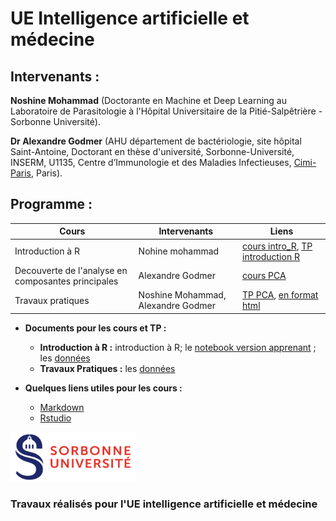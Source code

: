 # UE Intelligence artificielle et médecine

## Intervenants :

**Noshine Mohammad** (Doctorante en Machine et Deep Learning au Laboratoire de Parasitologie à l'Hôpital Universitaire de la Pitié-Salpêtrière - Sorbonne Université).

**Dr Alexandre Godmer** (AHU département de bactériologie, site hôpital Saint-Antoine, Doctorant en thèse d'université, Sorbonne-Université, INSERM, U1135, Centre d’Immunologie et des Maladies Infectieuses, [Cimi-Paris](https://cimiparis.fr/), Paris).

## Programme :
|  Cours | Intervenants  | Liens  |
|---     |---            |---     |
|Introduction à R|Nohine mohammad|[cours intro_R](Cours/Cours_intro_R.pdf), [TP introduction R](https://agodmer.github.io/UE_ED_Rformation/TP/TP_intro_R_versionApprenants.html)|
|Decouverte de l'analyse en composantes principales|Alexandre Godmer|[cours PCA](Cours/AlexGodmer_cours_PCA.pdf)|   
|Travaux pratiques|Noshine Mohammad, Alexandre Godmer|[TP PCA](TP/TP_PCA_UE_2023.Rmd), [en format html](https://agodmer.github.io/UE_ED_Rformation/TP/TP_PCA_UE_2023.html)|

- **Documents pour les cours et TP :**
  - **Introduction à R :** introduction à R; le [notebook version apprenant](TP/TP_intro_R_versionApprenants.Rmd) ; les [données](Data/Snore.txt)
  - **Travaux Pratiques :** les [données](https://github.com/agodmer/MSData/tree/main/ShigaToxigenicEscherichia)

- **Quelques liens utiles pour les cours :**
  - [Markdown](https://blog.sqlbak.com/jupyter-notebook-markdown-cheatsheet)
  - [Rstudio](https://ourednik.info/maps/2019/03/14/premiers-pas-avec-r-et-rstudio/)

<p align="left">
  <img src="Images/Logo_Sorbonne_Universite.png" width="200" height="80">
</p>


### Travaux réalisés pour l'UE intelligence artificielle et médecine
